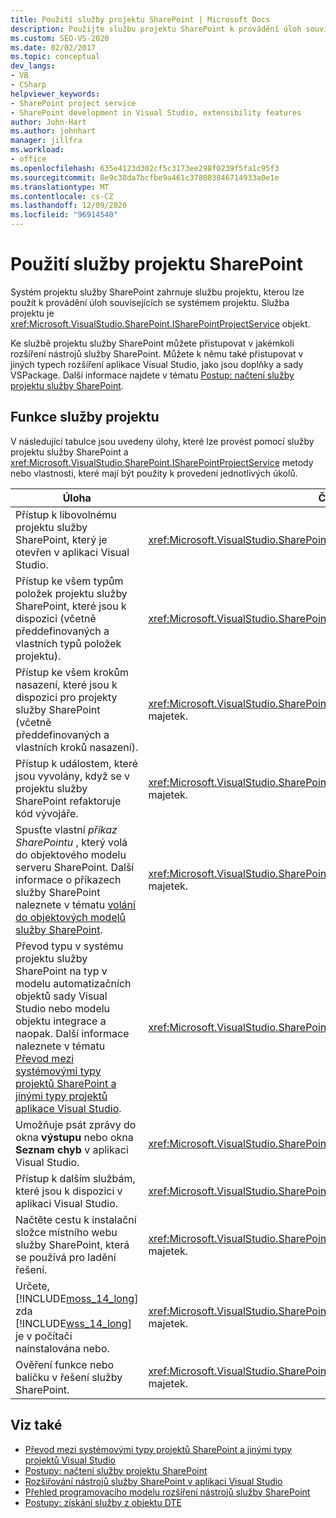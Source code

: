 ```yaml
---
title: Použití služby projektu SharePoint | Microsoft Docs
description: Použijte službu projektu SharePoint k provádění úloh souvisejících se systémem projektu. Zobrazit seznam funkcí služby projektu.
ms.custom: SEO-VS-2020
ms.date: 02/02/2017
ms.topic: conceptual
dev_langs:
- VB
- CSharp
helpviewer_keywords:
- SharePoint project service
- SharePoint development in Visual Studio, extensibility features
author: John-Hart
ms.author: johnhart
manager: jillfra
ms.workload:
- office
ms.openlocfilehash: 635e4123d302cf5c3173ee298f0239f5fa1c95f3
ms.sourcegitcommit: 8e9c38da7bcfbe9a461c378083846714933a0e1e
ms.translationtype: MT
ms.contentlocale: cs-CZ
ms.lasthandoff: 12/09/2020
ms.locfileid: "96914540"
---
```

# <a name="use-the-sharepoint-project-service"></a>Použití služby projektu SharePoint
  Systém projektu služby SharePoint zahrnuje službu projektu, kterou lze použít k provádění úloh souvisejících se systémem projektu. Služba projektu je <xref:Microsoft.VisualStudio.SharePoint.ISharePointProjectService> objekt.

 Ke službě projektu služby SharePoint můžete přistupovat v jakémkoli rozšíření nástrojů služby SharePoint. Můžete k němu také přistupovat v jiných typech rozšíření aplikace Visual Studio, jako jsou doplňky a sady VSPackage. Další informace najdete v tématu [Postup: načtení služby projektu služby SharePoint](../sharepoint/how-to-retrieve-the-sharepoint-project-service.md).

## <a name="project-service-features"></a>Funkce služby projektu
 V následující tabulce jsou uvedeny úlohy, které lze provést pomocí služby projektu služby SharePoint a <xref:Microsoft.VisualStudio.SharePoint.ISharePointProjectService> metody nebo vlastnosti, které mají být použity k provedení jednotlivých úkolů.

|Úloha|Člen, který se má použít|
|----------|-------------------|
|Přístup k libovolnému projektu služby SharePoint, který je otevřen v aplikaci Visual Studio.|<xref:Microsoft.VisualStudio.SharePoint.ISharePointProjectService.Projects%2A> majetek.|
|Přístup ke všem typům položek projektu služby SharePoint, které jsou k dispozici (včetně předdefinovaných a vlastních typů položek projektu).|<xref:Microsoft.VisualStudio.SharePoint.ISharePointProjectService.ProjectItemTypes%2A> majetek.|
|Přístup ke všem krokům nasazení, které jsou k dispozici pro projekty služby SharePoint (včetně předdefinovaných a vlastních kroků nasazení).|<xref:Microsoft.VisualStudio.SharePoint.ISharePointProjectService.DeploymentSteps%2A> majetek.|
|Přístup k událostem, které jsou vyvolány, když se v projektu služby SharePoint refaktoruje kód vývojáře.|<xref:Microsoft.VisualStudio.SharePoint.ISharePointProjectService.CodeRefactoringEvents%2A> majetek.|
|Spusťte vlastní *příkaz SharePointu* , který volá do objektového modelu serveru SharePoint. Další informace o příkazech služby SharePoint naleznete v tématu [volání do objektových modelů služby SharePoint](../sharepoint/calling-into-the-sharepoint-object-models.md).|<xref:Microsoft.VisualStudio.SharePoint.ISharePointProjectService.SharePointConnection%2A> majetek.|
|Převod typu v systému projektu služby SharePoint na typ v modelu automatizačních objektů sady Visual Studio nebo modelu objektu integrace a naopak. Další informace naleznete v tématu [Převod mezi systémovými typy projektů SharePoint a jinými typy projektů aplikace Visual Studio](../sharepoint/converting-between-sharepoint-project-system-types-and-other-visual-studio-project-types.md).|<xref:Microsoft.VisualStudio.SharePoint.ISharePointProjectService.Convert%2A> Metoda.|
|Umožňuje psát zprávy do okna **výstupu** nebo okna **Seznam chyb** v aplikaci Visual Studio.|<xref:Microsoft.VisualStudio.SharePoint.ISharePointProjectService.Logger%2A> majetek.|
|Přístup k dalším službám, které jsou k dispozici v aplikaci Visual Studio.|<xref:Microsoft.VisualStudio.SharePoint.ISharePointProjectService.ServiceProvider%2A> majetek.|
|Načtěte cestu k instalační složce místního webu služby SharePoint, která se používá pro ladění řešení.|<xref:Microsoft.VisualStudio.SharePoint.ISharePointProjectService.SharePointInstallPath%2A> majetek.|
|Určete, [!INCLUDE[moss_14_long](../sharepoint/includes/moss-14-long-md.md)] zda [!INCLUDE[wss_14_long](../sharepoint/includes/wss-14-long-md.md)] je v počítači nainstalována nebo.|<xref:Microsoft.VisualStudio.SharePoint.ISharePointProjectService.IsSharePointInstalled%2A> majetek.|
|Ověření funkce nebo balíčku v řešení služby SharePoint.|<xref:Microsoft.VisualStudio.SharePoint.ISharePointProjectService.PackageValidationProvider%2A> majetek.|

## <a name="see-also"></a>Viz také
- [Převod mezi systémovými typy projektů SharePoint a jinými typy projektů Visual Studio](../sharepoint/converting-between-sharepoint-project-system-types-and-other-visual-studio-project-types.md)
- [Postupy: načtení služby projektu SharePoint](../sharepoint/how-to-retrieve-the-sharepoint-project-service.md)
- [Rozšiřování nástrojů služby SharePoint v aplikaci Visual Studio](../sharepoint/extending-the-sharepoint-tools-in-visual-studio.md)
- [Přehled programovacího modelu rozšíření nástrojů služby SharePoint](../sharepoint/overview-of-the-programming-model-of-sharepoint-tools-extensions.md)
- [Postupy: získání služby z objektu DTE](/previous-versions/bb166401(v=vs.140))